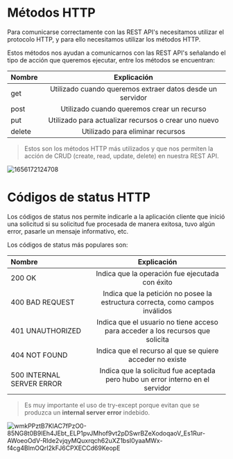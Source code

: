 # Métodos HTTP

Para comunicarse correctamente con las REST API's necesitamos utilizar el protocolo HTTP, y para ello necesitamos utilizar los métodos HTTP.

Estos métodos nos ayudan a comunicarnos con las REST API's señalando el tipo de acción que queremos ejecutar, entre los métodos se encuentran:

| Nombre |                        Explicación                        |
| :----- | :-------------------------------------------------------: |
| get    | Utilizado cuando queremos extraer datos desde un servidor |
| post   |        Utilizado cuando queremos crear un recurso         |
| put    |   Utilizado para actualizar recursos o crear uno nuevo    |
| delete |             Utilizado para eliminar recursos              |

> Estos son los métodos HTTP más utilizados y que nos permiten la acción de CRUD (create, read, update, delete) en nuestra REST API.
> 
![1656172124708](https://github.com/itsronalds/python-course-priv/assets/77751686/16cf3edf-8dfb-4f38-8ea1-d215efa38f7c)

# Códigos de status HTTP

Los códigos de status nos permite indicarle a la aplicación cliente que inició una solicitud si su solicitud fue procesada de manera exitosa, tuvo algún error, pasarle un mensaje informativo, etc.

Los códigos de status más populares son:

| Nombre                    |                                  Explicación                                   |
| :------------------------ | :----------------------------------------------------------------------------: |
| 200 OK                    |                Indica que la operación fue ejecutada con éxito                 |
| 400 BAD REQUEST           | Indica que la petición no posee la estructura correcta, como campos inválidos  |
| 401 UNAUTHORIZED          | Indica que el usuario no tiene acceso para acceder a los recursos que solicita |
| 404 NOT FOUND             |            Indica que el recurso al que se quiere acceder no existe            |
| 500 INTERNAL SERVER ERROR | Indica que la solicitud fue aceptada pero hubo un error interno en el servidor |

> Es muy importante el uso de try-except porque evitan que se produzca un **internal server error** indebido.

![wmkPPztB7KlAC7fPzO0-85NG8t0B9IEh4JEbt_ELP1pvJMhof9vt2pDSwrBZeXodoqaoV_Es1Rur-AWoeoOdV-RIde2vjqyMQuxrqch62uXZ1bsI0yaaMWx-f4cg4BlmOQrI2kFJ6CPXECCd69KeopE](https://github.com/itsronalds/python-course-priv/assets/77751686/987a8816-ebf7-47f4-9226-df4103a5e522)

